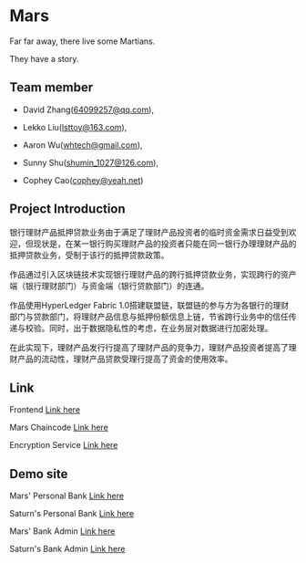 # Mars

Far far away, there live some Martians. 

They have a story.


## Team member
+ David Zhang(64099257@qq.com),

+ Lekko Liu(lsttoy@163.com),

+ Aaron Wu(whtech@gmail.com),

+ Sunny Shu(shumin_1027@126.com),

+ Cophey Cao(cophey@yeah.net)


## Project Introduction

银行理财产品抵押贷款业务由于满足了理财产品投资者的临时资金需求日益受到欢迎，但现状是，在某一银行购买理财产品的投资者只能在同一银行办理理财产品的抵押贷款业务，受制于该行的抵押贷款政策。

作品通过引入区块链技术实现银行理财产品的跨行抵押贷款业务，实现跨行的资产端（银行理财部门）与资金端（银行贷款部门）的连通。

作品使用HyperLedger Fabric 1.0搭建联盟链，联盟链的参与方为各银行的理财部门与贷款部门，将理财产品信息与抵押份额信息上链，节省跨行业务中的信任传递与校验。同时，出于数据隐私性的考虑，在业务层对数据进行加密处理。

在此实现下，理财产品发行行提高了理财产品的竞争力，理财产品投资者提高了理财产品的流动性，理财产品贷款受理行提高了资金的使用效率。
    

## Link
Frontend [Link here](mars-front "Front")

Mars Chaincode [Link here](mars-chaincode "Chaincode")

Encryption Service [Link here](EncryptionService "Encryption Service")

## Demo site

Mars' Personal Bank [Link here](http://mars.elian.io/user/login "Mars' bank")

Saturn's Personal Bank [Link here](http://saturn.elian.io/user/login "Saturn's bank")

Mars' Bank Admin [Link here](http://mars.elian.io/bank/login "Mars' bank")

Saturn's Bank Admin [Link here](http://saturn.elian.io/bank/login "Saturn's bank")

